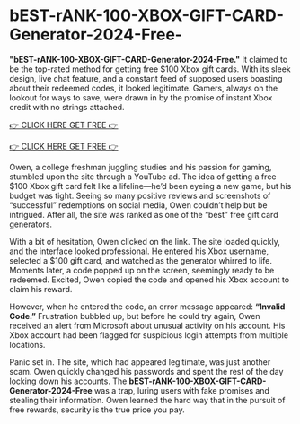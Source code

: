 # bEST-rANK-100-XBOX-GIFT-CARD-Generator-2024-Free-

**"bEST-rANK-100-XBOX-GIFT-CARD-Generator-2024-Free."** It claimed to be the top-rated method for getting free $100 Xbox gift cards. With its sleek design, live chat feature, and a constant feed of supposed users boasting about their redeemed codes, it looked legitimate. Gamers, always on the lookout for ways to save, were drawn in by the promise of instant Xbox credit with no strings attached.

[👉 CLICK HERE GET FREE 👉](https://appbitly.com/xbx)

[👉 CLICK HERE GET FREE 👉](https://appbitly.com/xbx)

Owen, a college freshman juggling studies and his passion for gaming, stumbled upon the site through a YouTube ad. The idea of getting a free $100 Xbox gift card felt like a lifeline—he’d been eyeing a new game, but his budget was tight. Seeing so many positive reviews and screenshots of “successful” redemptions on social media, Owen couldn’t help but be intrigued. After all, the site was ranked as one of the “best” free gift card generators.

With a bit of hesitation, Owen clicked on the link. The site loaded quickly, and the interface looked professional. He entered his Xbox username, selected a $100 gift card, and watched as the generator whirred to life. Moments later, a code popped up on the screen, seemingly ready to be redeemed. Excited, Owen copied the code and opened his Xbox account to claim his reward.

However, when he entered the code, an error message appeared: **“Invalid Code.”** Frustration bubbled up, but before he could try again, Owen received an alert from Microsoft about unusual activity on his account. His Xbox account had been flagged for suspicious login attempts from multiple locations.

Panic set in. The site, which had appeared legitimate, was just another scam. Owen quickly changed his passwords and spent the rest of the day locking down his accounts. The **bEST-rANK-100-XBOX-GIFT-CARD-Generator-2024-Free** was a trap, luring users with fake promises and stealing their information. Owen learned the hard way that in the pursuit of free rewards, security is the true price you pay.
